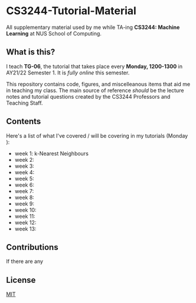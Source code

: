 # CS3244-Tutorial-Material
All supplementary material used by me while TA-ing **CS3244: Machine Learning** at NUS School of Computing.

## What is this?
I teach **TG-06**, the tutorial that takes place every **Monday, 1200-1300** in AY21/22 Semester 1. It is *fully online* this semester.

This repository contains code, figures, and miscelleanous items that aid me in teaching my class. The main source of reference *should* be the lecture notes and tutorial questions created by the CS3244 Professors and Teaching Staff.

## Contents

Here's a list of what I've covered / will be covering in my tutorials (Monday ):

- week 1: k-Nearest Neighbours
- week 2:
- week 3:
- week 4:
- week 5:
- week 6:
- week 7:
- week 8:
- week 9:
- week 10:
- week 11:
- week 12:
- week 13:

## Contributions
If there are any 

## License
[MIT](https://github.com/rish-16/CS3244-Tutorial-Material/blob/main/LICENSE)